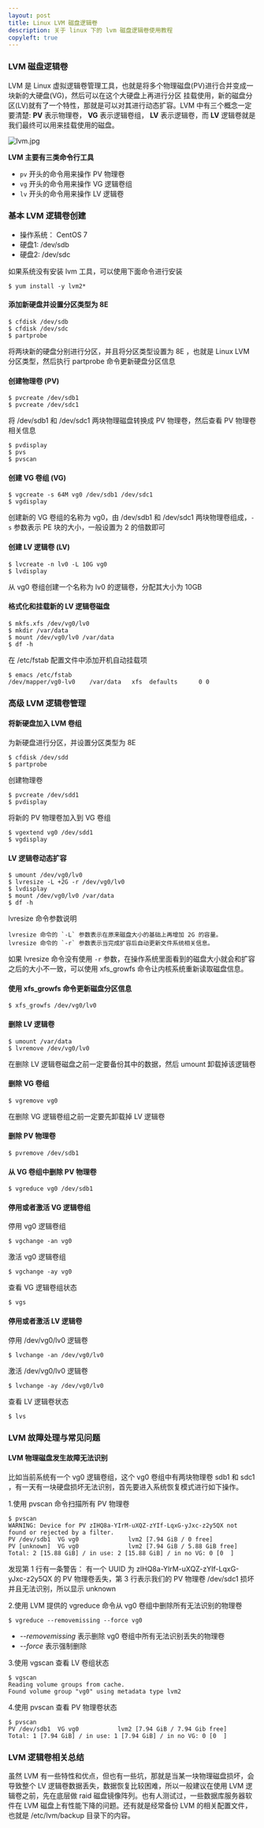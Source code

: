```yaml
---
layout: post
title: Linux LVM 磁盘逻辑卷
description: 关于 linux 下的 lvm 磁盘逻辑卷使用教程
copyleft: true
---
```


### LVM 磁盘逻辑卷

 LVM 是 Linux 虚拟逻辑卷管理工具，也就是将多个物理磁盘(PV)进行合并变成一块新的大硬盘(VG)，然后可以在这个大硬盘上再进行分区 挂载使用，新的磁盘分区(LV)就有了一个特性，那就是可以对其进行动态扩容。LVM 中有三个概念一定要清楚: **PV** 表示物理卷， **VG** 表示逻辑卷组， **LV** 表示逻辑卷，而 **LV** 逻辑卷就是我们最终可以用来挂载使用的磁盘。
  
 ![lvm.jpg](/assets/img/lvm.jpg)
  
 **LVM 主要有三类命令行工具**

- `pv` 开头的命令用来操作 PV 物理卷
- `vg` 开头的命令用来操作 VG 逻辑卷组
- `lv` 开头的命令用来操作 LV 逻辑卷
    
### 基本 LVM 逻辑卷创建
  
- 操作系统： CentOS 7
- 硬盘1:    /dev/sdb
- 硬盘2:    /dev/sdc
   
   
如果系统没有安装 lvm 工具，可以使用下面命令进行安装


    $ yum install -y lvm2*

 
#### 添加新硬盘并设置分区类型为 8E


    $ cfdisk /dev/sdb
    $ cfdisk /dev/sdc
    $ partprobe


将两块新的硬盘分别进行分区，并且将分区类型设置为 8E ，也就是 Linux LVM 分区类型，然后执行 partprobe 命令更新硬盘分区信息

#### 创建物理卷 (PV)


    $ pvcreate /dev/sdb1
    $ pvcreate /dev/sdc1

   
将 /dev/sdb1 和 /dev/sdc1 两块物理磁盘转换成 PV 物理卷，然后查看 PV 物理卷相关信息


    $ pvdisplay
    $ pvs
    $ pvscan
   
   
#### 创建 VG 卷组 (VG)


    $ vgcreate -s 64M vg0 /dev/sdb1 /dev/sdc1
    $ vgdisplay

   
创建新的 VG 卷组的名称为 vg0，由 /dev/sdb1 和 /dev/sdc1 两块物理卷组成，`-s` 参数表示 PE 块的大小，一般设置为 2 的倍数即可
   
#### 创建 LV 逻辑卷 (LV)


    $ lvcreate -n lv0 -L 10G vg0
    $ lvdisplay


从 vg0 卷组创建一个名称为 lv0 的逻辑卷，分配其大小为 10GB

#### 格式化和挂载新的 LV 逻辑卷磁盘


    $ mkfs.xfs /dev/vg0/lv0
    $ mkdir /var/data
    $ mount /dev/vg0/lv0 /var/data
    $ df -h

   
在 /etc/fstab 配置文件中添加开机自动挂载项


    $ emacs /etc/fstab
    /dev/mapper/vg0-lv0    /var/data   xfs  defaults      0 0


### 高级 LVM 逻辑卷管理

#### 将新硬盘加入 LVM 卷组

为新硬盘进行分区，并设置分区类型为 8E


    $ cfdisk /dev/sdd
    $ partprobe
    

创建物理卷


    $ pvcreate /dev/sdd1
    $ pvdisplay


将新的 PV 物理卷加入到 VG 卷组


    $ vgextend vg0 /dev/sdd1
    $ vgdisplay


#### LV 逻辑卷动态扩容


    $ umount /dev/vg0/lv0
    $ lvresize -L +2G -r /dev/vg0/lv0
    $ lvdisplay
    $ mount /dev/vg0/lv0 /var/data
    $ df -h

lvresize 命令参数说明

    lvresize 命令的 `-L` 参数表示在原来磁盘大小的基础上再增加 2G 的容量。
    lvresize 命令的 `-r` 参数表示当完成扩容后自动更新文件系统相关信息。
   
如果 lvresize 命令没有使用 `-r` 参数，在操作系统里面看到的磁盘大小就会和扩容之后的大小不一致，可以使用 xfs_growfs 命令让内核系统重新读取磁盘信息。
   
#### 使用 xfs_growfs 命令更新磁盘分区信息


    $ xfs_growfs /dev/vg0/lv0


#### 删除 LV 逻辑卷


    $ umount /var/data
    $ lvremove /dev/vg0/lv0


在删除 LV 逻辑卷磁盘之前一定要备份其中的数据，然后 umount 卸载掉该逻辑卷

#### 删除 VG 卷组


    $ vgremove vg0


在删除 VG 逻辑卷组之前一定要先卸载掉 LV 逻辑卷

#### 删除 PV 物理卷


    $ pvremove /dev/sdb1


#### 从 VG 卷组中删除 PV 物理卷


    $ vgreduce vg0 /dev/sdb1


#### 停用或者激活 VG 逻辑卷组

停用 vg0 逻辑卷组


    $ vgchange -an vg0

   
激活 vg0 逻辑卷组


    $ vgchange -ay vg0


查看 VG 逻辑卷组状态


    $ vgs


#### 停用或者激活 LV 逻辑卷

停用 /dev/vg0/lv0 逻辑卷


    $ lvchange -an /dev/vg0/lv0


激活 /dev/vg0/lv0 逻辑卷

    $ lvchange -ay /dev/vg0/lv0

查看 LV 逻辑卷状态

    $ lvs

### LVM 故障处理与常见问题

#### LVM 物理磁盘发生故障无法识别

比如当前系统有一个 vg0 逻辑卷组，这个 vg0 卷组中有两块物理卷 sdb1 和 sdc1 ，有一天有一块硬盘损坏无法识别，首先要进入系统恢复模式进行如下操作。

1.使用 pvscan 命令扫描所有 PV 物理卷

```
$ pvscan
WARNING: Device for PV zIHQ8a-YIrM-uXQZ-zYIf-LqxG-yJxc-z2y5QX not found or rejected by a filter.
PV /dev/sdb1  VG vg0              lvm2 [7.94 GiB / 0 free]
PV [unknown]  VG vg0              lvm2 [7.94 GiB / 5.88 GiB free]
Total: 2 [15.88 GiB] / in use: 2 [15.88 GiB] / in no VG: 0 [0  ]
```

发现第 1 行有一条警告： 有一个 UUID 为 zIHQ8a-YIrM-uXQZ-zYIf-LqxG-yJxc-z2y5QX 的 PV 物理卷丢失，第 3 行表示我们的 PV 物理卷 /dev/sdc1 损坏并且无法识别，所以显示 unknown

2.使用 LVM 提供的 vgreduce 命令从 vg0 卷组中删除所有无法识别的物理卷

```
$ vgreduce --removemissing --force vg0
```
- *--removemissing* 表示删除 vg0 卷组中所有无法识别丢失的物理卷
- *--force*         表示强制删除

3.使用 vgscan 查看 LV 卷组状态

```
$ vgscan
Reading volume groups from cache.
Found volume group "vg0" using metadata type lvm2
```

4.使用 pvscan 查看 PV 物理卷状态

```
$ pvscan
PV /dev/sdb1  VG vg0           lvm2 [7.94 GiB / 7.94 Gib free]
Total: 1 [7.94 GiB] / in use: 1 [7.94 GiB] / in no VG: 0 [0  ]
```

### LVM 逻辑卷相关总结

虽然 LVM 有一些特性和优点，但也有一些坑，那就是当某一块物理磁盘损坏，会导致整个 LV 逻辑卷数据丢失，数据恢复比较困难，所以一般建议在使用 LVM 逻辑卷之前，先在底层做 raid 磁盘镜像阵列。也有人测试过，一些数据库服务器软件在 LVM 磁盘上有性能下降的问题。还有就是经常备份 LVM 的相关配置文件，也就是 /etc/lvm/backup 目录下的内容。
